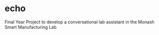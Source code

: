 # echo
Final Year Project to develop a conversational lab assistant in the Monash Smart Manufacturing Lab
